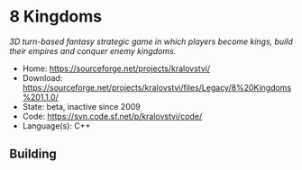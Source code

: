 # 8 Kingdoms

_3D turn-based fantasy strategic game in which players become kings, build their empires and conquer enemy kingdoms._

- Home: https://sourceforge.net/projects/kralovstvi/
- Download: https://sourceforge.net/projects/kralovstvi/files/Legacy/8%20Kingdoms%201.1.0/
- State: beta, inactive since 2009
- Code: https://svn.code.sf.net/p/kralovstvi/code/
- Language(s): C++

## Building

